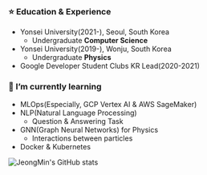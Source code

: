 ### ⭐️ Education & Experience
- Yonsei University(2021-), Seoul, South Korea
  - Undergraduate **Computer Science**
- Yonsei University(2019-), Wonju, South Korea
  - Undergraduate **Physics**
- Google Developer Student Clubs KR Lead(2020-2021)


### 🌱 I’m currently learning 
  - MLOps(Especially, GCP Vertex AI & AWS SageMaker)
  - NLP(Natural Language Processing)
    - Question & Answering Task
  - GNN(Graph Neural Networks) for Physics
    - Interactions between particles
  - Docker & Kubernetes

![JeongMin's GitHub stats](https://github-readme-stats.vercel.app/api?username=silverstar0727&show_icons=true&theme=vue-dark)
